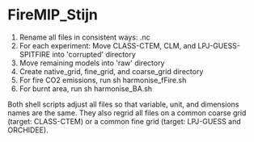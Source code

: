 # FireMIP_Stijn

1. Rename all files in consistent ways: <model>_<experiment>_<variable>.nc
2. For each experiment: Move CLASS-CTEM, CLM, and LPJ-GUESS-SPITFIRE into 'corrupted' directory
3. Move remaining models into 'raw' directory
4. Create native_grid, fine_grid, and coarse_grid directory
5. For fire CO2 emissions, run sh harmonise_fFire.sh
6. For burnt area, run sh harmonise_BA.sh

Both shell scripts adjust all files so that variable, unit, and dimensions names are the same. They also regrid all files on a common coarse grid (target: CLASS-CTEM) or a common fine grid (target: LPJ-GUESS and ORCHIDEE).
